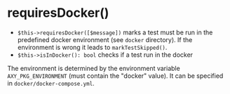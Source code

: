 # requiresDocker()

* `$this->requiresDocker([$message])` marks a test must be run in the predefined docker environment (see `docker` directory).
  If the environment is wrong it leads to `markTestSkipped()`.
* `$this->isInDocker(): bool` checks if a test run in the docker

The environment is determined by the environment variable `AXY_PKG_ENVIRONMENT` (must contain the "docker" value).
It can be specified in `docker/docker-compose.yml`.
